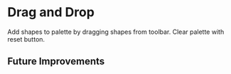 # Drag and Drop
Add shapes to palette by dragging shapes from toolbar. Clear palette with reset button. 

## Future Improvements